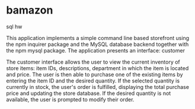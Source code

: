 # bamazon
sql hw

This application implements a simple command line based storefront using the npm inquirer package and the MySQL database backend together with the npm mysql package. The application presents an interface: customer

The customer interface allows the user to view the current inventory of store items: item IDs, descriptions, department in which the item is located and price. The user is then able to purchase one of the existing items by entering the item ID and the desired quantity. If the selected quantity is currently in stock, the user's order is fulfilled, displaying the total purchase price and updating the store database. If the desired quantity is not available, the user is prompted to modify their order.

